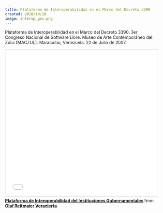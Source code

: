 ```yaml
---
title: Plataforma de Interoperabilidad en el Marco del Decreto 3390
created: 2010/10/18
image: interop_gov.png
---
```


Plataforma de Interoperabilidad en el Marco del Decreto 3390. 3er Congreso Nacional de Software Libre. Museo de Arte Contemporáneo del Zulia (MACZUL). Maracaibo, Venezuela. 22 de Julio de 2007.

<div class="text-center">
<iframe src="//www.slideshare.net/slideshow/embed_code/key/2WwduOeJth5bCs" width="595" height="485" frameborder="0" marginwidth="0" marginheight="0" scrolling="no" style="border:1px solid #CCC; border-width:1px; margin-bottom:5px; max-width: 100%;" allowfullscreen> </iframe> <div style="margin-bottom:5px"> <strong> <a href="//www.slideshare.net/olafrv/plataforma-de-interoperabilidad-del-instituciones-gubernamentales" title="Plataforma de Interoperabilidad del Instituciones Gubernamentales" target="_blank">Plataforma de Interoperabilidad del Instituciones Gubernamentales</a> </strong> from <strong><a href="https://www.slideshare.net/olafrv" target="_blank">Olaf Reitmaier Veracierta</a></strong> </div>
</div>
